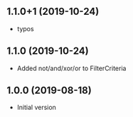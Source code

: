 ## 1.1.0+1 (2019-10-24)

- typos

## 1.1.0 (2019-10-24)

- Added not/and/xor/or to FilterCriteria

## 1.0.0 (2019-08-18)

- Initial version
